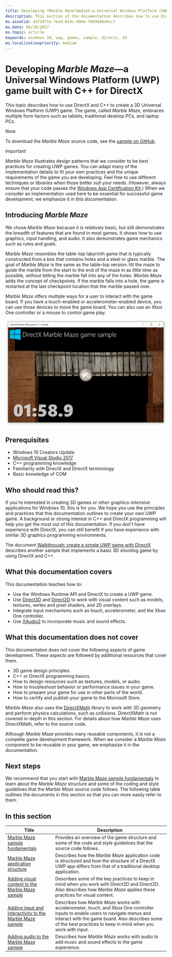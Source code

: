 ```yaml
---
title: Developing *Marble Maze*&mdash;a Universal Windows Platform (UWP) game built with C++ for DirectX
description: This section of the documentation describes how to use DirectX and C++ to create a 3D Universal Windows Platform (UWP) game.
ms.assetid: 43f1977a-7e1d-614c-696e-7669dd8a9cc7
ms.date: 08/10/2017
ms.topic: article
keywords: windows 10, uwp, games, sample, directx, 3d
ms.localizationpriority: medium
---
```


# Developing *Marble Maze*&mdash;a Universal Windows Platform (UWP) game built with C++ for DirectX

This topic describes how to use DirectX and C++ to create a 3D Universal Windows Platform (UWP) game. The game, called *Marble Maze*, embraces multiple form factors such as tablets, traditional desktop PCs, and laptop PCs.

> [!NOTE]
> To download the *Marble Maze* source code, see the [sample on GitHub](https://github.com/microsoft/Windows-appsample-marble-maze).

> [!IMPORTANT]
> *Marble Maze* illustrates design patterns that we consider to be best practices for creating UWP games. You can adapt many of the implementation details to fit your own practices and the unique requirements of the game you are developing. Feel free to use different techniques or libraries when those better suit your needs. (However, always ensure that your code passes the [Windows App Certification Kit](../debug-test-perf/windows-app-certification-kit.md).) When we consider an implementation used here to be essential for successful game development, we emphasize it in this documentation.

## Introducing *Marble Maze*

We chose *Marble Maze* because it is relatively basic, but still demonstrates the breadth of features that are found in most games. It shows how to use graphics, input handling, and audio. It also demonstrates game mechanics such as rules and goals.

*Marble Maze* resembles the table-top labyrinth game that is typically constructed from a box that contains holes and a steel or glass marble. The goal of *Marble Maze* is the same as the table-top version: tilt the maze to guide the marble from the start to the end of the maze in as little time as possible, without letting the marble fall into any of the holes. *Marble Maze* adds the concept of checkpoints. If the marble falls into a hole, the game is restarted at the last checkpoint location that the marble passed over.

*Marble Maze* offers multiple ways for a user to interact with the game board. If you have a touch-enabled or accelerometer-enabled device, you can use those devices to move the game board. You can also use an Xbox One controller or a mouse to control game play.

![screen shot of the marble maze game.](images/marblemaze-2.png)

## Prerequisites

-   Windows 10 Creators Update
-   [Microsoft Visual Studio 2017](https://visualstudio.microsoft.com/downloads/)
-   C++ programming knowledge
-   Familiarity with DirectX and DirectX terminology
-   Basic knowledge of COM

## Who should read this?

If you're interested in creating 3D games or other graphics-intensive applications for Windows 10, this is for you. We hope you use the principles and practices that this documentation outlines to create your own UWP game. A background or strong interest in C++ and DirectX programming will help you get the most out of this documentation. If you don't have experience with DirectX, you can still benefit if you have experience with similar 3D graphics programming environments.

The document [Walkthrough: create a simple UWP game with DirectX](tutorial--create-your-first-uwp-directx-game.md) describes another sample that implements a basic 3D shooting game by using DirectX and C++.

## What this documentation covers

This documentation teaches how to:

-   Use the Windows Runtime API and DirectX to create a UWP game.
-   Use [Direct3D](/windows/desktop/direct3d11/atoc-dx-graphics-direct3d-11) and [Direct2D](/windows/desktop/Direct2D/direct2d-portal) to work with visual content such as models, textures, vertex and pixel shaders, and 2D overlays.
-   Integrate input mechanisms such as touch, accelerometer, and the Xbox One controller.
-   Use [XAudio2](/windows/desktop/xaudio2/xaudio2-apis-portal) to incorporate music and sound effects.

## What this documentation does not cover

This documentation does not cover the following aspects of game development. These aspects are followed by additional resources that cover them.

-   3D game design principles.
-   C++ or DirectX programming basics.
-   How to design resources such as textures, models, or audio.
-   How to troubleshoot behavior or performance issues in your game.
-   How to prepare your game for use in other parts of the world.
-   How to certify and publish your game to the Microsoft Store.

*Marble Maze* also uses the [DirectXMath](/windows/desktop/dxmath/directxmath-portal) library to work with 3D geometry and perform physics calculations, such as collisions. DirectXMath is not covered in-depth in this section. For details about how *Marble Maze* uses DirectXMath, refer to the source code.

Although *Marble Maze* provides many reusable components, it is not a complete game development framework. When we consider a *Marble Maze* component to be reusable in your game, we emphasize it in the documentation.

## Next steps

We recommend that you start with [Marble Maze sample fundamentals](marble-maze-sample-fundamentals.md) to learn about the *Marble Maze* structure and some of the coding and style guidelines that the *Marble Maze* source code follows. The following table outlines the documents in this section so that you can more easily refer to them.

## In this section

| Title                                                                                                                    | Description                                                                                                                                                                                                                                        |
|--------------------------------------------------------------------------------------------------------------------------|----------------------------------------------------------------------------------------------------------------------------------------------------------------------------------------------------------------------------------------------------|
| [Marble Maze sample fundamentals](marble-maze-sample-fundamentals.md)                                                   | Provides an overview of the game structure and some of the code and style guidelines that the source code follows.                                                                                                                                 |
| [Marble Maze application structure](marble-maze-application-structure.md)                                               | Describes how the *Marble Maze* application code is structured and how the structure of a DirectX UWP app differs from that of a traditional desktop application.                                                                                    |
| [Adding visual content to the Marble Maze sample](adding-visual-content-to-the-marble-maze-sample.md)                   | Describes some of the key practices to keep in mind when you work with Direct3D and Direct2D. Also describes how *Marble Maze* applies these practices for visual content.                                                                           |
| [Adding input and interactivity to the Marble Maze sample](adding-input-and-interactivity-to-the-marble-maze-sample.md) | Describes how *Marble Maze* works with accelerometer, touch, and Xbox One controller inputs to enable users to navigate menus and interact with the game board. Also describes some of the best practices to keep in mind when you work with input. |
| [Adding audio to the Marble Maze sample](adding-audio-to-the-marble-maze-sample.md)                                     | Describes how *Marble Maze* works with audio to add music and sound effects to the game experience.                                                                                                                                                  |